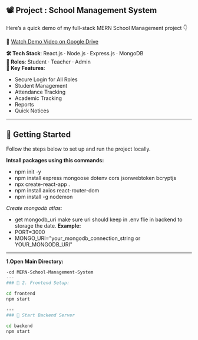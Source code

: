 ## 📽 Project : School Management System

Here’s a quick demo of my full-stack MERN School Management project 👇

🔗 [Watch Demo Video on Google Drive](https://drive.google.com/file/d/YOUR_FILE_ID/view?usp=sharing)

**🛠 Tech Stack**: React.js · Node.js · Express.js · MongoDB  
**👤 Roles**: Student · Teacher · Admin  
**📌 Key Features**:
- Secure Login for All Roles
- Student Management
- Attendance Tracking
- Academic Tracking
- Reports
- Quick Notices 

---

## 🚀 Getting Started

Follow the steps below to set up and run the project locally.

**Intsall packages using this commands:**
- npm init -y
- npm install express mongoose dotenv cors jsonwebtoken bcryptjs
- npx create-react-app .
- npm install axios react-router-dom
- npm install -g nodemon

**Create mongodb atlas*:*
- get mongodb_uri
make sure uri should keep in .env flie in backend to storage the date.
**Example:**
- PORT=3000
- MONGO_URI="your_mongodb_connection_string or YOUR_MONGODB_URI"

 
 ---
**1.Open Main Directory:**
```bash
-cd MERN-School-Management-System
---
### 🔧 2. Frontend Setup:

cd frontend
npm start

---
### 🔧 Start Backend Server

cd backend
npm start




